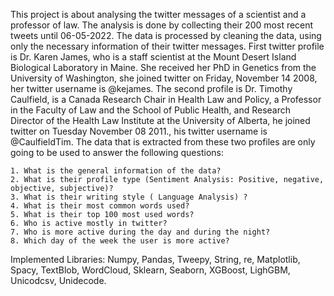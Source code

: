 This project is about analysing the twitter messages of a scientist and a professor of law. The analysis is done by collecting their 200 most recent tweets until 06-05-2022. The data is processed by cleaning the data, using only the necessary information of their twitter messages. First twitter profile is Dr. Karen James, who is a staff scientist at the Mount Desert Island Biological Laboratory in Maine. She received her PhD in Genetics from the University of Washington, she joined twitter on Friday, November 14 2008, her twitter username is @kejames. The second profile is Dr. Timothy Caulfield, is a Canada Research Chair in Health Law and Policy, a Professor in the Faculty of Law and the School of Public Health, and Research Director of the Health Law Institute at the University of Alberta, he joined twitter on Tuesday November 08 2011., his twitter username is @CaulfieldTim. 
The data that is extracted from these two profiles are only going to be used to answer the following questions:

    1. What is the general information of the data?
    2. What is their profile type (Sentiment Analysis: Positive, negative, objective, subjective)?
    3. What is their writing style ( Language Analysis) ? 
    4. What is their most common words used?
    5. What is their top 100 most used words? 
    6. Who is active mostly in twitter?
    7. Who is more active during the day and during the night?
    8. Which day of the week the user is more active?


Implemented Libraries: 
	Numpy,
	Pandas,
	Tweepy,
	String,
	re,
	Matplotlib,
	Spacy,
	TextBlob,
	WordCloud,
	Sklearn,
	Seaborn,
	XGBoost,
	LighGBM,
	Unicodcsv,
	Unidecode.

